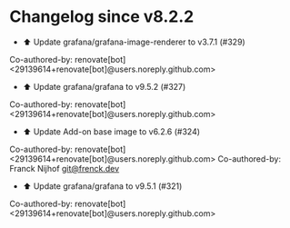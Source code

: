 # Changelog since v8.2.2
- ⬆️ Update grafana/grafana-image-renderer to v3.7.1 (#329)

Co-authored-by: renovate[bot] <29139614+renovate[bot]@users.noreply.github.com> 
- ⬆️ Update grafana/grafana to v9.5.2 (#327)

Co-authored-by: renovate[bot] <29139614+renovate[bot]@users.noreply.github.com> 
- ⬆️ Update Add-on base image to v6.2.6 (#324)

Co-authored-by: renovate[bot] <29139614+renovate[bot]@users.noreply.github.com>
Co-authored-by: Franck Nijhof <git@frenck.dev> 
- ⬆️ Update grafana/grafana to v9.5.1 (#321)

Co-authored-by: renovate[bot] <29139614+renovate[bot]@users.noreply.github.com> 

